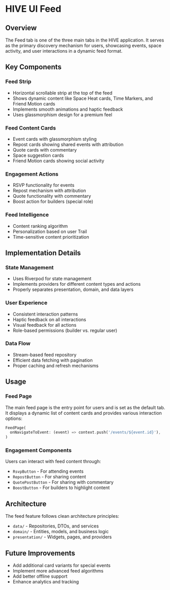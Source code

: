 # HIVE UI Feed

## Overview
The Feed tab is one of the three main tabs in the HIVE application. It serves as the primary discovery mechanism for users, showcasing events, space activity, and user interactions in a dynamic feed format.

## Key Components

### Feed Strip
- Horizontal scrollable strip at the top of the feed
- Shows dynamic content like Space Heat cards, Time Markers, and Friend Motion cards
- Implements smooth animations and haptic feedback
- Uses glassmorphism design for a premium feel

### Feed Content Cards
- Event cards with glassmorphism styling
- Repost cards showing shared events with attribution
- Quote cards with commentary
- Space suggestion cards
- Friend Motion cards showing social activity

### Engagement Actions
- RSVP functionality for events
- Repost mechanism with attribution
- Quote functionality with commentary
- Boost action for builders (special role)

### Feed Intelligence
- Content ranking algorithm
- Personalization based on user Trail
- Time-sensitive content prioritization

## Implementation Details

### State Management
- Uses Riverpod for state management
- Implements providers for different content types and actions
- Properly separates presentation, domain, and data layers

### User Experience
- Consistent interaction patterns
- Haptic feedback on all interactions
- Visual feedback for all actions
- Role-based permissions (builder vs. regular user)

### Data Flow
- Stream-based feed repository
- Efficient data fetching with pagination
- Proper caching and refresh mechanisms

## Usage

### Feed Page
The main feed page is the entry point for users and is set as the default tab. It displays a dynamic list of content cards and provides various interaction options:

```dart
FeedPage(
  onNavigateToEvent: (event) => context.push('/events/${event.id}'),
)
```

### Engagement Components
Users can interact with feed content through:

- `RsvpButton` - For attending events
- `RepostButton` - For sharing content
- `QuotePostButton` - For sharing with commentary
- `BoostButton` - For builders to highlight content

## Architecture

The feed feature follows clean architecture principles:

- `data/` - Repositories, DTOs, and services
- `domain/` - Entities, models, and business logic
- `presentation/` - Widgets, pages, and providers

## Future Improvements

- Add additional card variants for special events
- Implement more advanced feed algorithms
- Add better offline support
- Enhance analytics and tracking 